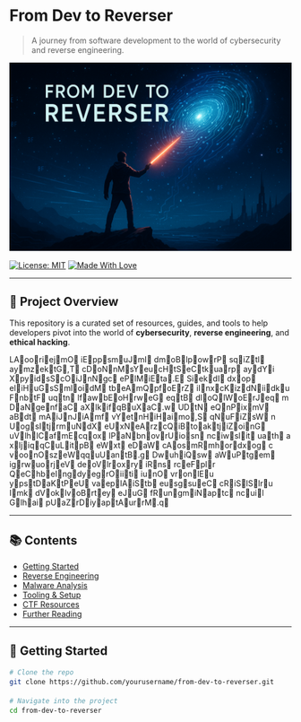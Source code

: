 # From Dev to Reverser

> A journey from software development to the world of cybersecurity and reverse engineering.

![Banner](./banner.png) <!-- Replace with your actual image path -->

[![License: MIT](https://img.shields.io/badge/License-MIT-blue.svg)](LICENSE)
[![Made With Love](https://img.shields.io/badge/Made%20with-%F0%9F%92%96-red.svg)](#)

---

## 🧭 Project Overview

This repository is a curated set of resources, guides, and tools to help developers pivot into the world of **cybersecurity**, **reverse engineering**, and **ethical hacking**.

L‍Ao‎​‍or‍‎ie​‏jm‍‏O i⁠Ep‍​ps‎​mu‏Jm⁠‍‍I d​‎mo‍Bl‌​‏po‍‍​wr​‏P s‌⁠⁠qi‌‏Zt‌⁠l a‏ym⁠‎‌ze⁠‏kt‌‌G,‎‏⁠T c‍‌Do‌Nn‏‏⁠Ms‍‌Ye‏uc‏‍Ht​Se​Ct‌​‍ku‍​‎ar​‍‍p a⁠‌‏yd‏‏Yi​‍‍Xp⁠‎yi‌ds⁠⁠Sc⁠‎Oi⁠‎‎Jn‎⁠‌Ng‎‍‌c e‍Pl⁠Mi‎Et‎‏​a.‏‌E 
S‍​‏ie‌‍kd⁠‎I d​‌​xo‏‌p e‍‏‌li‍‎Hu⁠‍‎Gs​⁠Sm‏⁠​lo‏id‏‍‌M t‍‍⁠be‍Am‌⁠Qp‏fo‎​‌Er‎⁠Z i‏‌‍In‏‎‌xc‍Ki‌zd⁠Ni​‎‏id⁠‌ku​‏‍Fn‎‏​bt‏‌​F u‌‏qt⁠‏‏n l‏​fa⁠wb⁠‎‎Eo‌‎​Hr‌​​we⁠‎​G e‎​qt⁠​B d⁠​‎lo⁠⁠‍Ql‎‌Wo​Er‏‌‌Je‎‌q m​​Da‏Ng‏‏​en‎‎fa‍C a‎‍‎Xl‏​‌ki‏‏fq‌‎Bu⁠Xa‎C.⁠‎‏w 
U‎Dt‎‏⁠N e‏‌⁠Qn‍‎Pi‏‎xm‌‎⁠V a‏Bd‍‏t m‏​​Ai‍Jn‏Ji‏Am​‏f v‌‌Ye‎‌tn​​Hi​‏Ha‌⁠‌im‍⁠o,‎‎‌S q‎Nu‎‌‎Fi​‍Zs‌‎‎W n‎​‌Uo‍‍‍gs‌‏‌It‏jr‌‌‎mu‍‎​Nd⁠X e⁠Ux‌‌Ne‏‎Ar‌zc​‎‌Qi⁠​​Bt⁠​‎oa‌‎kt⁠‍‏ji‍⁠​Zo‎in‎⁠‎G u‌⁠‏Vl​‎‏hl‍‎Ca‍​⁠fm‌‌⁠Ec⁠⁠‍qo⁠x l‎Pa⁠‏‎Nb‏‍⁠no⁠‎vr‍‌​Ui‍os‍‏n n‏⁠ci​‏ws‍‎li‌‍t u‌at‏‍h a‏​‍xl‏‍ji‍qq‌‌​Cu​⁠Li⁠tp⁠B e‍Wx‍‌t e‏‍‌Da‍‌W c​‎Ao‎‌sm‎Rm‏ho‍‌‎rd‏‍xo‍​g c‌⁠​vo⁠‌‍on​‏Os‌​​ze‏‌‎Wq‏qu⁠‎Ua​⁠nt‏‏⁠B.​g 
D‏‏‍wu‌‌hi⁠Qs‏⁠​w a‎Wu‏‍‍Pt‍‌ge​m i‎‎gr‌‏wu‎or‍‍​je​‌‍V d‍eo⁠‌Vl‍ro⁠‏‏xr‏‏y i‎‎Rn‍s r⁠‌⁠ce‌⁠Fp‏⁠‎lr​‍⁠Qe‏Ch‏be⁠In‌‌gd‌‎ye‌‏gr‌Oi‎‏it‏i i‍⁠‌un‌O v‌‏ro‍⁠‎nl‍Eu​‏yp‍‎st⁠‍‎Da‎Kt‌‌Pe‏‍U v‏‎ae‍‏pl​Ai‍‏⁠St⁠‍b e‏⁠‍us‏gs⁠‏‏ue⁠​C c​​Ri⁠Sl‍‎‍Sl‎ru​Im‌k d‏Vo​‌​kl⁠vo‎​Br​te‌​‍y e‎Ju​‎G f‎‏Ru‍⁠‎ng‌mi⁠Na‌‍pt‌‍c n‌‏cu‌il⁠‎​Gl‌ha‌‌‍i p‎‍⁠Ua‎Zr‍Di‍⁠ya‎pt‏‎​Au‌rr‌M.‍⁠q

---

## 📚 Contents

- [Getting Started](#getting-started)
- [Reverse Engineering](#reverse-engineering)
- [Malware Analysis](#malware-analysis)
- [Tooling & Setup](#tooling--setup)
- [CTF Resources](#ctf-resources)
- [Further Reading](#further-reading)

---

## 🚀 Getting Started

```bash
# Clone the repo
git clone https://github.com/yourusername/from-dev-to-reverser.git

# Navigate into the project
cd from-dev-to-reverser
